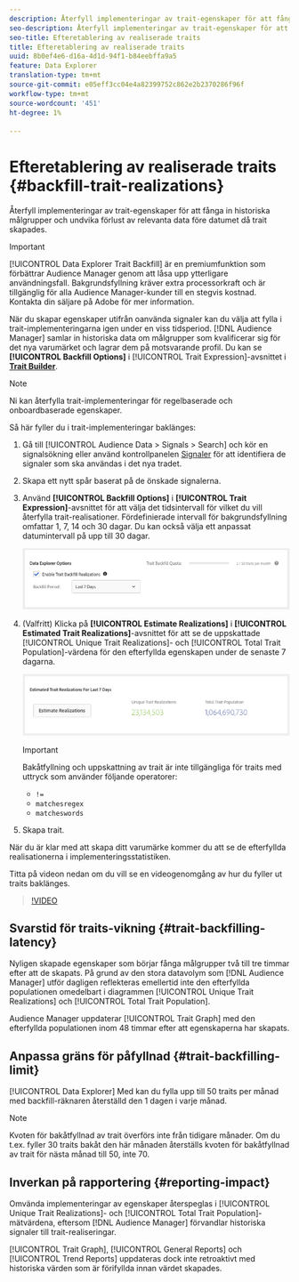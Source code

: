 ```yaml
---
description: Återfyll implementeringar av trait-egenskaper för att fånga in historiska målgrupper och undvika förlust av relevanta data före datumet då trait skapades.
seo-description: Återfyll implementeringar av trait-egenskaper för att fånga in historiska målgrupper och undvika förlust av relevanta data före datumet då trait skapades.
seo-title: Efteretablering av realiserade traits
title: Efteretablering av realiserade traits
uuid: 8b0ef4e6-d16a-4d1d-94f1-b84eebffa9a5
feature: Data Explorer
translation-type: tm+mt
source-git-commit: e05eff3cc04e4a82399752c862e2b2370286f96f
workflow-type: tm+mt
source-wordcount: '451'
ht-degree: 1%

---
```



# Efteretablering av realiserade traits {#backfill-trait-realizations}

Återfyll implementeringar av trait-egenskaper för att fånga in historiska målgrupper och undvika förlust av relevanta data före datumet då trait skapades.

>[!IMPORTANT]
>
>[!UICONTROL Data Explorer Trait Backfill] är en premiumfunktion som förbättrar Audience Manager genom att låsa upp ytterligare användningsfall. Bakgrundsfyllning kräver extra processorkraft och är tillgänglig för alla Audience Manager-kunder till en stegvis kostnad. Kontakta din säljare på Adobe för mer information.

När du skapar egenskaper utifrån oanvända signaler kan du välja att fylla i trait-implementeringarna igen under en viss tidsperiod. [!DNL Audience Manager] samlar in historiska data om målgrupper som kvalificerar sig för det nya varumärket och lagrar dem på motsvarande profil. Du kan se **[!UICONTROL Backfill Options]** i [!UICONTROL Trait Expression]-avsnittet i **[Trait Builder](../../features/traits/about-trait-builder.md)**.

>[!NOTE]
>
>Ni kan återfylla trait-implementeringar för regelbaserade och onboardbaserade egenskaper.

Så här fyller du i trait-implementeringar baklänges:

1. Gå till [!UICONTROL Audience Data > Signals > Search] och kör en signalsökning eller använd kontrollpanelen [Signaler](../../features/data-explorer/data-explorer-signals-dashboard.md) för att identifiera de signaler som ska användas i det nya tradet.
1. Skapa ett nytt spår baserat på de önskade signalerna.
1. Använd **[!UICONTROL Backfill Options]** i **[!UICONTROL Trait Expression]**-avsnittet för att välja det tidsintervall för vilket du vill återfylla trait-realisationer. Fördefinierade intervall för bakgrundsfyllning omfattar 1, 7, 14 och 30 dagar. Du kan också välja ett anpassat datumintervall på upp till 30 dagar.

   ![trait-backfill](assets/signals-trait-backfill.png)

1. (Valfritt) Klicka på **[!UICONTROL Estimate Realizations]** i **[!UICONTROL Estimated Trait Realizations]**-avsnittet för att se de uppskattade [!UICONTROL Unique Trait Realizations]- och [!UICONTROL Total Trait Population]-värdena för den efterfyllda egenskapen under de senaste 7 dagarna.

   ![estimat-trait-realizations](assets/estimate-trait-realizations.png)

   >[!IMPORTANT]
   >
   >Bakåtfyllning och uppskattning av trait är inte tillgängliga för traits med uttryck som använder följande operatorer:
   >    * `!=`
   >    * `matchesregex`
   >    * `matcheswords`

1. Skapa trait.

När du är klar med att skapa ditt varumärke kommer du att se de efterfyllda realisationerna i implementeringsstatistiken.

Titta på videon nedan om du vill se en videogenomgång av hur du fyller ut traits baklänges.

>[!VIDEO](https://video.tv.adobe.com/v/25169/)

## Svarstid för traits-vikning {#trait-backfilling-latency}

Nyligen skapade egenskaper som börjar fånga målgrupper två till tre timmar efter att de skapats. På grund av den stora datavolym som [!DNL Audience Manager] utför dagligen reflekteras emellertid inte den efterfyllda populationen omedelbart i diagrammen [!UICONTROL Unique Trait Realizations] och [!UICONTROL Total Trait Population].

Audience Manager uppdaterar [!UICONTROL Trait Graph] med den efterfyllda populationen inom 48 timmar efter att egenskaperna har skapats.

## Anpassa gräns för påfyllnad {#trait-backfilling-limit}

[!UICONTROL Data Explorer] Med kan du fylla upp till 50 traits per månad med backfill-räknaren återställd den 1 dagen i varje månad.

>[!NOTE]
>
>Kvoten för bakåtfyllnad av trait överförs inte från tidigare månader. Om du t.ex. fyller 30 traits bakåt den här månaden återställs kvoten för bakåtfyllnad av trait för nästa månad till 50, inte 70.

## Inverkan på rapportering {#reporting-impact}

Omvända implementeringar av egenskaper återspeglas i [!UICONTROL Unique Trait Realizations]- och [!UICONTROL Total Trait Population]-mätvärdena, eftersom [!DNL Audience Manager] förvandlar historiska signaler till trait-realiseringar.

[!UICONTROL Trait Graph], [!UICONTROL General Reports] och [!UICONTROL Trend Reports] uppdateras dock inte retroaktivt med historiska värden som är förifyllda innan värdet skapades.